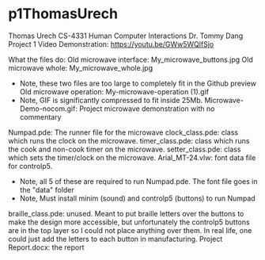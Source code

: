 # p1ThomasUrech
Thomas Urech 
CS-4331 Human Computer Interactions
Dr. Tommy Dang 
Project 1
Video Demonstration: https://youtu.be/GWw5WQlfSjo

What the files do:
Old microwave interface: My_microwave_buttons.jpg
Old microwave whole: My_microwave_whole.jpg
- Note, these two files are too large to completely fit in the Github preview
Old microwave operation: My-microwave-operation (1).gif
-	Note, GIF is significantly compressed to fit inside 25Mb.
Microwave-Demo-nocom.gif: Project microwave demonstration with no commentary

Numpad.pde: The runner file for the microwave
clock_class.pde: class which runs the clock on the microwave.
timer_class.pde: class which runs the cook and non-cook timer on the microwave.
setter_class.pde: class which sets the timer/clock on the microwave.
Arial_MT-24.vlw: font data file for controlp5.
- Note, all 5 of these are required to run Numpad.pde. The font file goes in the "data" folder
- Note, Must install minim (sound) and controlp5 (buttons) to run Numpad

braille_class.pde: unused. Meant to put braille letters over the buttons to make the design more accessible, but unfortunately the controlp5 buttons are in the top layer so I could not place anything over them. In real life, one could just add the letters to each button in manufacturing.
Project Report.docx: the report

